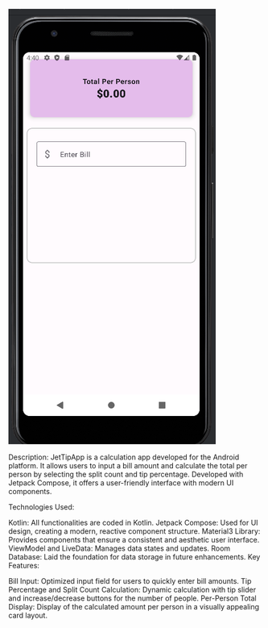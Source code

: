 ![Logo](https://github.com/senajpeg/JetTipApp/blob/main/t1.png?raw=true)


Description: JetTipApp is a calculation app developed for the Android platform. It allows users to input a bill amount and calculate the total per person by selecting the split count and tip percentage. Developed with Jetpack Compose, it offers a user-friendly interface with modern UI components.

Technologies Used:

Kotlin: All functionalities are coded in Kotlin.
Jetpack Compose: Used for UI design, creating a modern, reactive component structure.
Material3 Library: Provides components that ensure a consistent and aesthetic user interface.
ViewModel and LiveData: Manages data states and updates.
Room Database: Laid the foundation for data storage in future enhancements.
Key Features:

Bill Input: Optimized input field for users to quickly enter bill amounts.
Tip Percentage and Split Count Calculation: Dynamic calculation with tip slider and increase/decrease buttons for the number of people.
Per-Person Total Display: Display of the calculated amount per person in a visually appealing card layout.

